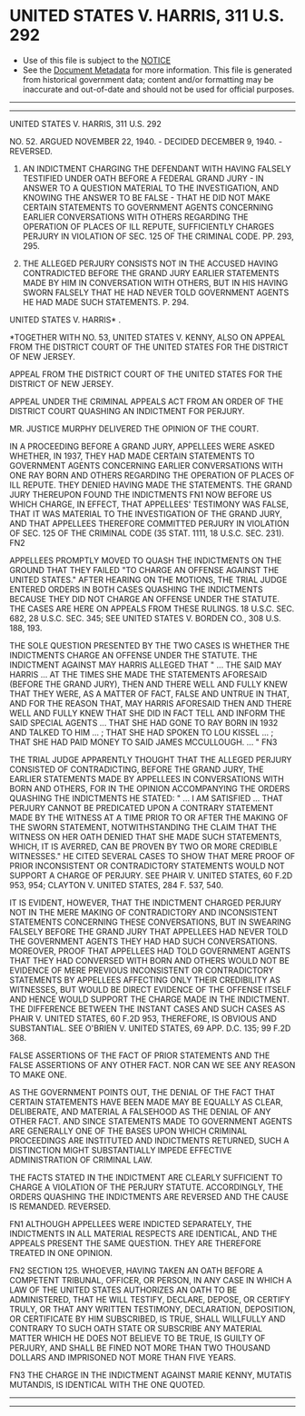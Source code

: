---
---

# UNITED STATES V. HARRIS, 311 U.S. 292

* Use of this file is subject to the [NOTICE](https://github.com/publicdocs/notice/blob/master/NOTICE)
* See the [Document Metadata](../../../) for more information.
  This file is generated from historical government data; content and/or formatting may be inaccurate and out-of-date and should not be used for official purposes.

----------
----------

UNITED STATES V. HARRIS, 311 U.S. 292

NO. 52.  ARGUED NOVEMBER 22, 1940.  - DECIDED DECEMBER 9, 1940.  - REVERSED.

1.  AN INDICTMENT CHARGING THE DEFENDANT WITH HAVING FALSELY TESTIFIED UNDER OATH BEFORE A FEDERAL GRAND JURY - IN ANSWER TO A QUESTION MATERIAL TO THE INVESTIGATION, AND KNOWING THE ANSWER TO BE FALSE - THAT HE DID NOT MAKE CERTAIN STATEMENTS TO GOVERNMENT AGENTS CONCERNING EARLIER CONVERSATIONS WITH OTHERS REGARDING THE OPERATION OF PLACES OF ILL REPUTE, SUFFICIENTLY CHARGES PERJURY IN VIOLATION OF SEC. 125 OF THE CRIMINAL CODE.  PP. 293, 295.

2.  THE ALLEGED PERJURY CONSISTS NOT IN THE ACCUSED HAVING CONTRADICTED BEFORE THE GRAND JURY EARLIER STATEMENTS MADE BY HIM IN CONVERSATION WITH OTHERS, BUT IN HIS HAVING SWORN FALSELY THAT HE HAD NEVER TOLD GOVERNMENT AGENTS HE HAD MADE SUCH STATEMENTS.  P. 294.

UNITED STATES V. HARRIS\* .

\*TOGETHER WITH NO. 53, UNITED STATES V. KENNY, ALSO ON APPEAL FROM THE DISTRICT COURT OF THE UNITED STATES FOR THE DISTRICT OF NEW JERSEY.

APPEAL FROM THE DISTRICT COURT OF THE UNITED STATES FOR THE DISTRICT OF NEW JERSEY.

APPEAL UNDER THE CRIMINAL APPEALS ACT FROM AN ORDER OF THE DISTRICT COURT QUASHING AN INDICTMENT FOR PERJURY.

MR. JUSTICE MURPHY DELIVERED THE OPINION OF THE COURT.

IN A PROCEEDING BEFORE A GRAND JURY, APPELLEES WERE ASKED WHETHER, IN 1937, THEY HAD MADE CERTAIN STATEMENTS TO GOVERNMENT AGENTS CONCERNING EARLIER CONVERSATIONS WITH ONE RAY BORN AND OTHERS REGARDING THE OPERATION OF PLACES OF ILL REPUTE.  THEY DENIED HAVING MADE THE STATEMENTS.  THE GRAND JURY THEREUPON FOUND THE INDICTMENTS  FN1  NOW BEFORE US WHICH CHARGE, IN EFFECT, THAT APPELLEES' TESTIMONY WAS FALSE, THAT IT WAS MATERIAL TO THE INVESTIGATION OF THE GRAND JURY, AND THAT APPELLEES THEREFORE COMMITTED PERJURY IN VIOLATION OF SEC. 125 OF THE CRIMINAL CODE (35 STAT. 1111, 18 U.S.C. SEC. 231).  FN2

APPELLEES PROMPTLY MOVED TO QUASH THE INDICTMENTS ON THE GROUND THAT THEY FAILED "TO CHARGE AN OFFENSE AGAINST THE UNITED STATES."  AFTER HEARING ON THE MOTIONS, THE TRIAL JUDGE ENTERED ORDERS IN BOTH CASES QUASHING THE INDICTMENTS BECAUSE THEY DID NOT CHARGE AN OFFENSE UNDER THE STATUTE.  THE CASES ARE HERE ON APPEALS FROM THESE RULINGS.  18 U.S.C. SEC. 682, 28 U.S.C. SEC. 345; SEE UNITED STATES V. BORDEN CO., 308 U.S. 188, 193.

THE SOLE QUESTION PRESENTED BY THE TWO CASES IS WHETHER THE INDICTMENTS CHARGE AN OFFENSE UNDER THE STATUTE.  THE INDICTMENT AGAINST MAY HARRIS ALLEGED THAT "  ...  THE SAID MAY HARRIS  ...  AT THE TIMES SHE MADE THE STATEMENTS AFORESAID (BEFORE THE GRAND JURY), THEN AND THERE WELL AND FULLY KNEW THAT THEY WERE, AS A MATTER OF FACT, FALSE AND UNTRUE IN THAT, AND FOR THE REASON THAT, MAY HARRIS AFORESAID THEN AND THERE WELL AND FULLY KNEW THAT SHE DID IN FACT TELL AND INFORM THE SAID SPECIAL AGENTS  ...  THAT SHE HAD GONE TO RAY BORN IN 1932 AND TALKED TO HIM  ...  ; THAT SHE HAD SPOKEN TO LOU KISSEL  ...  ; THAT SHE HAD PAID MONEY TO SAID JAMES MCCULLOUGH.  ...  "  FN3

THE TRIAL JUDGE APPARENTLY THOUGHT THAT THE ALLEGED PERJURY CONSISTED OF CONTRADICTING, BEFORE THE GRAND JURY, THE EARLIER STATEMENTS MADE BY APPELLEES IN CONVERSATIONS WITH BORN AND OTHERS, FOR IN THE OPINION ACCOMPANYING THE ORDERS QUASHING THE INDICTMENTS HE STATED:  "  ...  I AM SATISFIED  ...  THAT PERJURY CANNOT BE PREDICATED UPON A CONTRARY STATEMENT MADE BY THE WITNESS AT A TIME PRIOR TO OR AFTER THE MAKING OF THE SWORN STATEMENT, NOTWITHSTANDING THE CLAIM THAT THE WITNESS ON HER OATH DENIED THAT SHE MADE SUCH STATEMENTS, WHICH, IT IS AVERRED, CAN BE PROVEN BY TWO OR MORE CREDIBLE WITNESSES."  HE CITED SEVERAL CASES TO SHOW THAT MERE PROOF OF PRIOR INCONSISTENT OR CONTRADICTORY STATEMENTS WOULD NOT SUPPORT A CHARGE OF PERJURY.  SEE PHAIR V. UNITED STATES, 60 F.2D 953, 954; CLAYTON V. UNITED STATES, 284 F. 537, 540.

IT IS EVIDENT, HOWEVER, THAT THE INDICTMENT CHARGED PERJURY NOT IN THE MERE MAKING OF CONTRADICTORY AND INCONSISTENT STATEMENTS CONCERNING THESE CONVERSATIONS, BUT IN SWEARING FALSELY BEFORE THE GRAND JURY THAT APPELLEES HAD NEVER TOLD THE GOVERNMENT AGENTS THEY HAD HAD SUCH CONVERSATIONS.  MOREOVER, PROOF THAT APPELLEES HAD TOLD GOVERNMENT AGENTS THAT THEY HAD CONVERSED WITH BORN AND OTHERS WOULD NOT BE EVIDENCE OF MERE PREVIOUS INCONSISTENT OR CONTRADICTORY STATEMENTS BY APPELLEES AFFECTING ONLY THEIR CREDIBILITY AS WITNESSES, BUT WOULD BE DIRECT EVIDENCE OF THE OFFENSE ITSELF AND HENCE WOULD SUPPORT THE CHARGE MADE IN THE INDICTMENT.  THE DIFFERENCE BETWEEN THE INSTANT CASES AND SUCH CASES AS PHAIR V. UNITED STATES, 60 F.2D 953, THEREFORE, IS OBVIOUS AND SUBSTANTIAL.  SEE O'BRIEN V. UNITED STATES, 69 APP. D.C. 135; 99 F.2D 368.

FALSE ASSERTIONS OF THE FACT OF PRIOR STATEMENTS AND THE FALSE ASSERTIONS OF ANY OTHER FACT.  NOR CAN WE SEE ANY REASON TO MAKE ONE.

AS THE GOVERNMENT POINTS OUT, THE DENIAL OF THE FACT THAT CERTAIN STATEMENTS HAVE BEEN MADE MAY BE EQUALLY AS CLEAR, DELIBERATE, AND MATERIAL A FALSEHOOD AS THE DENIAL OF ANY OTHER FACT.  AND SINCE STATEMENTS MADE TO GOVERNMENT AGENTS ARE GENERALLY ONE OF THE BASES UPON WHICH CRIMINAL PROCEEDINGS ARE INSTITUTED AND INDICTMENTS RETURNED, SUCH A DISTINCTION MIGHT SUBSTANTIALLY IMPEDE EFFECTIVE ADMINISTRATION OF CRIMINAL LAW.

THE FACTS STATED IN THE INDICTMENT ARE CLEARLY SUFFICIENT TO CHARGE A VIOLATION OF THE PERJURY STATUTE.  ACCORDINGLY, THE ORDERS QUASHING THE INDICTMENTS ARE REVERSED AND THE CAUSE IS REMANDED.  REVERSED.

FN1  ALTHOUGH APPELLEES WERE INDICTED SEPARATELY, THE INDICTMENTS IN ALL MATERIAL RESPECTS ARE IDENTICAL, AND THE APPEALS PRESENT THE SAME QUESTION.  THEY ARE THEREFORE TREATED IN ONE OPINION.

FN2  SECTION 125.  WHOEVER, HAVING TAKEN AN OATH BEFORE A COMPETENT TRIBUNAL, OFFICER, OR PERSON, IN ANY CASE IN WHICH A LAW OF THE UNITED STATES AUTHORIZES AN OATH TO BE ADMINISTERED, THAT HE WILL TESTIFY, DECLARE, DEPOSE, OR CERTIFY TRULY, OR THAT ANY WRITTEN TESTIMONY, DECLARATION, DEPOSITION, OR CERTIFICATE BY HIM SUBSCRIBED, IS TRUE, SHALL WILLFULLY AND CONTRARY TO SUCH OATH STATE OR SUBSCRIBE ANY MATERIAL MATTER WHICH HE DOES NOT BELIEVE TO BE TRUE, IS GUILTY OF PERJURY, AND SHALL BE FINED NOT MORE THAN TWO THOUSAND DOLLARS AND IMPRISONED NOT MORE THAN FIVE YEARS.

FN3  THE CHARGE IN THE INDICTMENT AGAINST MARIE KENNY, MUTATIS MUTANDIS, IS IDENTICAL WITH THE ONE QUOTED.


----------
----------

